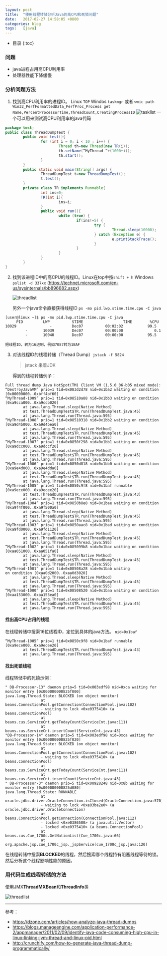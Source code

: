```yaml
---
layout: post
title:  "使用线程转储分析Java的高CPU和死锁问题"
date:   2017-02-27 14:58:05 +0800
categories: blog
tags:   [java]
---
```


* 目录
{:toc}

### 问题

- java进程占用高CPU利用率
- 处理器性能下降缓慢

### 分析问题方法

1. 找到高CPU利用率的进程ID。 Linux `TOP`   Windos  `taskmgr` 或者 `wmic path Win32_PerfFormattedData_PerfProc_Process get Name,PercentProcessorTime,ThreadCount,CreatingProcessID`
    ![tasklist](/images/td.png)
    一个可以用来测试高CPU利用率的java代码

```java
package test;
public class ThreadDumpTest {
        public void test(){
                for (int i = 0; i < 10 ; i++) {
                        Thread th=new Thread(new TR(i));
                        th.setName(“MyThread-“+(1000+i));
                        th.start();
                }
        }
        public static void main(String[] args) {
                ThreadDumpTest t=new ThreadDumpTest();
                t.test();
        }
        private class TR implements Runnable{
                int ins=0;
                TR(int i){
                        ins=i;
                }
                public void run(){
                        while (true) {
                                if(ins!=5) {
                                        try {
                                                Thread.sleep(10000);
                                        } catch (Exception e) {
                                                e.printStackTrace();
                                        }
                                }
                        }
                }
        }
}
```    
    
2. 找到该进程ID中的高CPU的线程ID。Linux在top中按`shift + h`  Windows  `pslist -d 337xx` (<https://technet.microsoft.com/en-us/sysinternals/bb896682.aspx>)

    ![threadlist](/images/tdth.png)
    
    另外一个java命令直接获得线程ID `ps -mo pid.lwp.stime.time.cpu -C java` 
    
```shell
[user@linux ~]$ ps -mo pid.lwp.stime.time.cpu -C java
     PID         LWP          STIME                  TIME        %CPU
10029               -         Dec07          00:02:02           99.5
         -       10039        Dec07          00:00:00              0.1
         -       10040        Dec07          00:00:00           95.5
```  
    
    把线程ID，转为16进制，例如7087转为1BAF

3. 对该线程ID的线程转储（Thread Dump）`jstack -f 5824`  
    
    > jstack 来着JDK
    
    得到的线程转储例子：
    
```log
Full thread dump Java HotSpot(TM) Client VM (1.5.0_06-b05 mixed mode):
“DestroyJavaVM” prio=1 tid=0x083d2d78 nid=0x1ba2 waiting on condition [0x00000000..0xbff4bf60]
“MyThread-1009” prio=1 tid=0x08510a88 nid=0x1bb3 waiting on condition [0xa9cca000..0xa9ccb020]
        at java.lang.Thread.sleep(Native Method)                                             
        at test.ThreadDumpTest$TR.run(ThreadDumpTest.java:45)                   
        at java.lang.Thread.run(Thread.java:595)                                             
“MyThread-1008” prio=1 tid=0x08510318 nid=0x1bb2 waiting on condition [0xa9d4b000..0xa9d4bea0]
        at java.lang.Thread.sleep(Native Method)                                             
        at test.ThreadDumpTest$TR.run(ThreadDumpTest.java:45)                                
        at java.lang.Thread.run(Thread.java:595)                                             
“MyThread-1007” prio=1 tid=0x0850f298 nid=0x1bb1 waiting on condition [0xa9dcc000..0xa9dccf20]
        at java.lang.Thread.sleep(Native Method)                                             
        at test.ThreadDumpTest$TR.run(ThreadDumpTest.java:45)                                
        at java.lang.Thread.run(Thread.java:595)                                             
“MyThread-1006” prio=1 tid=0x0850d818 nid=0x1bb0 waiting on condition [0xa9e4d000..0xa9e4dda0]
        at java.lang.Thread.sleep(Native Method)                                             
        at test.ThreadDumpTest$TR.run(ThreadDumpTest.java:45)                                
        at java.lang.Thread.run(Thread.java:595)                                             
“MyThread-1005” prio=1 tid=0x0850c9f8 nid=0x1baf runnable [0xa9ece000..0xa9ecee20]
        at test.ThreadDumpTest$TR.run(ThreadDumpTest.java:43)                    
        at java.lang.Thread.run(Thread.java:595)                                 
“MyThread-1004” prio=1 tid=0x0850b8e8 nid=0x1bae waiting on condition [0xa9f4f000..0xa9f500a0]
        at java.lang.Thread.sleep(Native Method)                                             
        at test.ThreadDumpTest$TR.run(ThreadDumpTest.java:45)                                
        at java.lang.Thread.run(Thread.java:595)                                             
“MyThread-1003” prio=1 tid=0x0850aac8 nid=0x1bad waiting on condition [0xa9fd0000..0xa9fd1120]
        at java.lang.Thread.sleep(Native Method)                                             
        at test.ThreadDumpTest$TR.run(ThreadDumpTest.java:45)                                
        at java.lang.Thread.run(Thread.java:595)                                             
“MyThread-1002” prio=1 tid=0x085099b8 nid=0x1bac waiting on condition [0xaa051000..0xaa051fa0]
        at java.lang.Thread.sleep(Native Method)                                             
        at test.ThreadDumpTest$TR.run(ThreadDumpTest.java:45)                                
        at java.lang.Thread.run(Thread.java:595)                                             
“MyThread-1001” prio=1 tid=0x08508a28 nid=0x1bab waiting
on condition [0xaa0d2000..0xaa0d3020]
        at java.lang.Thread.sleep(Native Method)                                             
        at test.ThreadDumpTest$TR.run(ThreadDumpTest.java:45)
        at java.lang.Thread.run(Thread.java:595)
“MyThread-1000” prio=1 tid=0x08508520 nid=0x1baa waiting on condition [0xaa153000..0xaa153ea0]
        at java.lang.Thread.sleep(Native Method)
        at test.ThreadDumpTest$TR.run(ThreadDumpTest.java:45)
        at java.lang.Thread.run(Thread.java:595)

```

#### 找出高CPU占用的线程

在线程转储中搜索16位线程ID，定位到具体的java方法。 `nid=0x1baf `

```log
“MyThread-1005” prio=1 tid=0x0850c9f8 nid=0x1baf runnable [0xa9ece000..0xa9ecee20]
        at test.ThreadDumpTest$TR.run(ThreadDumpTest.java:43)                    
        at java.lang.Thread.run(Thread.java:595)       
```

#### 找出死锁线程

线程转储中的死锁示例：

```log
" DB-Processor-13" daemon prio=5 tid=0x003edf98 nid=0xca waiting for monitor entry [0x000000000825f000]
java.lang.Thread.State: BLOCKED (on object monitor)
                at beans.ConnectionPool.getConnection(ConnectionPool.java:102)
                - waiting to lock <0xe0375410> (a beans.ConnectionPool)
                at beans.cus.ServiceCnt.getTodayCount(ServiceCnt.java:111)
                at beans.cus.ServiceCnt.insertCount(ServiceCnt.java:43)
"DB-Processor-14" daemon prio=5 tid=0x003edf98 nid=0xca waiting for monitor entry [0x000000000825f020]
java.lang.Thread.State: BLOCKED (on object monitor)
                at beans.ConnectionPool.getConnection(ConnectionPool.java:102)
                - waiting to lock <0xe0375410> (a beans.ConnectionPool)
                at beans.cus.ServiceCnt.getTodayCount(ServiceCnt.java:111)
                at beans.cus.ServiceCnt.insertCount(ServiceCnt.java:43)
" DB-Processor-3" daemon prio=5 tid=0x00928248 nid=0x8b waiting for monitor entry [0x000000000825d080]
java.lang.Thread.State: RUNNABLE
                at oracle.jdbc.driver.OracleConnection.isClosed(OracleConnection.java:570)
                - waiting to lock <0xe03ba2e0> (a oracle.jdbc.driver.OracleConnection)
                at beans.ConnectionPool.getConnection(ConnectionPool.java:112)
                - locked <0xe0386580> (a java.util.Vector)
                - locked <0xe0375410> (a beans.ConnectionPool)
                at beans.cus.Cue_1700c.GetNationList(Cue_1700c.java:66)
                at org.apache.jsp.cue_1700c_jsp._jspService(cue_1700c_jsp.java:120)
```

在线程转储中搜索**BLOCKED**的线程，然后搜索哪个线程持有阻塞线程等待的锁。然后分析这个线程影响性能的原因。


### 用代码生成线程转储的方法

使用JMX**ThreadMXBean**和**ThreadInfo**类

![threadlist](images/Generate-Java-Thread-Dump-Programmatically.png)

---

参考：                                   

- <https://dzone.com/articles/how-analyze-java-thread-dumps>
- <https://blogs.manageengine.com/application-performance-2/appmanager/2011/02/09/identify-java-code-consuming-high-cpu-in-linux-linking-jvm-thread-and-linux-pid.html>
- <http://crunchify.com/how-to-generate-java-thread-dump-programmatically/>